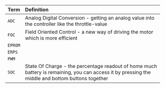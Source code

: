 | Term | Definition |
| --- | :--- |
| `ADC` | Analog Digital Conversion - getting an analog value into the controller like the throttle-value |
| `FOC` | Field Oriented Control - a new way of driving the motor which is more efficient |
| `EPROM` |  |
| `ERPS` |  |
| `PWM` |  |
| `SOC` | State Of Charge - the percentage readout of home much battery is remaining, you can access it by pressing the middle and bottom buttons together |